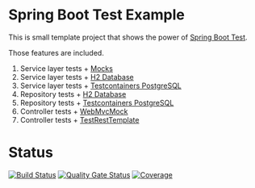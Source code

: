 # Spring Boot Test Example

This is small template project that shows the power of [Spring Boot Test](https://docs.spring.io/spring-framework/docs/current/reference/html/testing.html).

Those features are included.

1. Service layer tests + [Mocks](https://www.baeldung.com/mockito-series)
1. Service layer tests + [H2 Database](https://www.h2database.com/html/main.html)
1. Service layer tests + [Testcontainers PostgreSQL](https://www.testcontainers.org/modules/databases/postgres/)
1. Repository tests + [H2 Database](https://www.h2database.com/html/main.html)
1. Repository tests + [Testcontainers PostgreSQL](https://www.testcontainers.org/modules/databases/postgres/)
1. Controller tests + [WebMvcMock](https://spring.io/guides/gs/testing-web/)
1. Controller tests + [TestRestTemplate](https://www.baeldung.com/spring-boot-testresttemplate)

# Status
[![Build Status](https://travis-ci.com/SimonHarmonicMinor/spring-boot-test-example.svg?branch=master)](https://travis-ci.com/SimonHarmonicMinor/spring-boot-test-example)
[![Quality Gate Status](https://sonarcloud.io/api/project_badges/measure?project=SimonHarmonicMinor_spring-boot-test-example&metric=alert_status)](https://sonarcloud.io/dashboard?id=SimonHarmonicMinor_spring-boot-test-example)
[![Coverage](https://sonarcloud.io/api/project_badges/measure?project=SimonHarmonicMinor_spring-boot-test-example&metric=coverage)](https://sonarcloud.io/dashboard?id=SimonHarmonicMinor_spring-boot-test-example)

